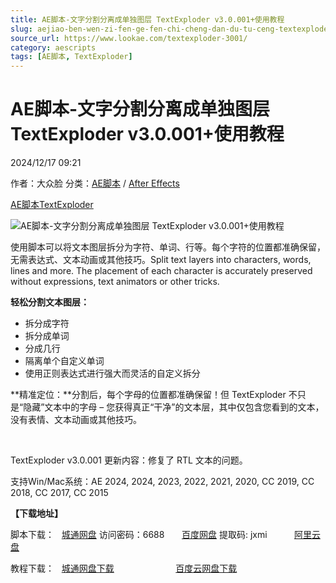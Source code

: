 ```yaml
---
title: AE脚本-文字分割分离成单独图层 TextExploder v3.0.001+使用教程
slug: aejiao-ben-wen-zi-fen-ge-fen-chi-cheng-dan-du-tu-ceng-textexploder-v3-0-001-shi-yong-jiao-cheng
source_url: https://www.lookae.com/textexploder-3001/
category: aescripts
tags: [AE脚本, TextExploder]
---
```

# AE脚本-文字分割分离成单独图层 TextExploder v3.0.001+使用教程

2024/12/17 09:21

作者：大众脸
分类：[AE脚本](https://www.lookae.com/after-effects/aescripts/) / [After Effects](https://www.lookae.com/after-effects/)

[AE脚本](https://www.lookae.com/tag/ae%e8%84%9a%e6%9c%ac/)[TextExploder](https://www.lookae.com/tag/textexploder/)

![AE脚本-文字分割分离成单独图层 TextExploder v3.0.001+使用教程](https://www.lookae.com/wp-content/uploads/2024/08/TextExploder-3.jpg "AE脚本-文字分割分离成单独图层 TextExploder v3.0.001+使用教程-LookAE.com")

使用脚本可以将文本图层拆分为字符、单词、行等。每个字符的位置都准确保留，无需表达式、文本动画或其他技巧。Split text layers into characters, words, lines and more. The placement of each character is accurately preserved without expressions, text animators or other tricks.

**轻松分割文本图层：**

* 拆分成字符
* 拆分成单词
* 分成几行
* 隔离单个自定义单词
* 使用正则表达式进行强大而灵活的自定义拆分

**精准定位：**分割后，每个字母的位置都准确保留！但 TextExploder 不只是“隐藏”文本中的字母 – 您获得真正“干净”的文本层，其中仅包含您看到的文本，没有表情、文本动画或其他技巧。

[﻿](https://cloud.video.taobao.com/play/u/null/p/1/e/6/t/1/478511203810.mp4)

TextExploder v3.0.001 更新内容：修复了 RTL 文本的问题。

支持Win/Mac系统：AE 2024, 2024, 2023, 2022, 2021, 2020, CC 2019, CC 2018, CC 2017, CC 2015

**【下载地址】**

脚本下载：   [城通网盘](https://url70.ctfile.com/f/2827370-1438307629-ac6f3c?p=4431) 访问密码：6688       [百度网盘](https://pan.baidu.com/s/1DXA3tDKDTQCpVmoct1jmpA?pwd=jxmi) 提取码: jxmi           [阿里云盘](https://www.alipan.com/s/Ho9xEg7WccX)

教程下载：   [城通网盘下载](https://www.pipipan.com/fs/680462-220389175)                         [百度云网盘下载](https://pan.baidu.com/s/1miMJgOK)
